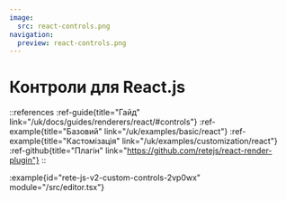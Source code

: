 ```yaml
---
image:
  src: react-controls.png
navigation:
  preview: react-controls.png
---
```


# Контроли для React.js

::references
:ref-guide{title="Гайд" link="/uk/docs/guides/renderers/react/#controls"}
:ref-example{title="Базовий" link="/uk/examples/basic/react"}
:ref-example{title="Кастомізація" link="/uk/examples/customization/react"}
:ref-github{title="Плагін" link="https://github.com/retejs/react-render-plugin"}
::

:example{id="rete-js-v2-custom-controls-2vp0wx" module="/src/editor.tsx"}
